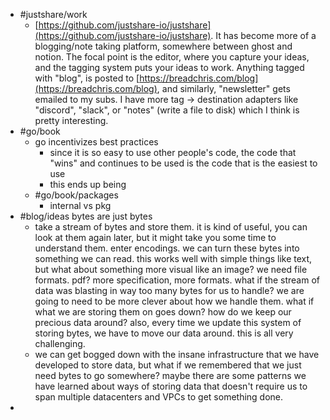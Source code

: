 - #justshare/work
	- [https://github.com/justshare-io/justshare](https://github.com/justshare-io/justshare). It has become more of a blogging/note taking platform, somewhere between ghost and notion. The focal point is the editor, where you capture your ideas, and the tagging system puts your ideas to work. Anything tagged with "blog", is posted to [https://breadchris.com/blog](https://breadchris.com/blog), and similarly, "newsletter" gets emailed to my subs. I have more tag -> destination adapters like "discord", "slack", or "notes" (write a file to disk) which I think is pretty interesting.
- #go/book
	- go incentivizes best practices
		- since it is so easy to use other people's code, the code that "wins" and continues to be used is the code that is the easiest to use
		- this ends up being
	- #go/book/packages
		- internal vs pkg
- #blog/ideas bytes are just bytes
	- take a stream of bytes and store them. it is kind of useful, you can look at them again later, but it might take you some time to understand them. enter encodings. we can turn these bytes into something we can read. this works well with simple things like text, but what about something more visual like an image? we need file formats. pdf? more specification, more formats. what if the stream of data was blasting in way too many bytes for us to handle? we are going to need to be more clever about how we handle them. what if what we are storing them on goes down? how do we keep our precious data around? also, every time we update this system of storing bytes, we have to move our data around. this is all very challenging.
	- we can get bogged down with the insane infrastructure that we have developed to store data, but what if we remembered that we just need bytes to go somewhere? maybe there are some patterns we have learned about ways of storing data that doesn't require us to span multiple datacenters and VPCs to get something done.
-